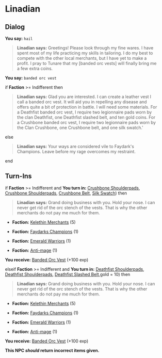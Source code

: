 # Linadian
## Dialog

**You say:** `hail`



>**Linadian says:** Greetings! Please look through my fine wares. I have spent most of my life practicing my skills in tailoring. I do my best to compete with the other local merchants, but I have yet to make a profit. I pray to Tunare that my [banded orc vests] will finally bring me a few extra coins.

**You say:** `banded orc vest`



if **Faction** >= Indifferent then



>**Linadian says:** Glad you are interested. I can create a leather vest I call a banded orc vest. It will aid you in repelling any disease and offers quite a bit of protection in battle. I will need some materials. For a Deathfist banded orc vest, I require two legionnaire pads worn by the clan Deathfist, one Deathfist slashed belt, and ten gold coins. For a Crushbone banded orc vest, I require two legionnaire pads worn by the Clan Crushbone, one Crushbone belt, and one silk swatch.'


else



>**Linadian says:** Your ways are considered vile to Faydark's Champions. Leave before my rage overcomes my restraint.

end

## Turn-Ins





if **Faction** >= Indifferent and  **You turn in:** [Crushbone Shoulderpads](/item/13319), [Crushbone Shoulderpads](/item/13319), [Crushbone Belt](/item/13318), [Silk Swatch](/item/16482)) then


>**Linadian says:** Grand doing business with you. Hold your nose. I can never get rid of the orc stench of the vests. That is why the other merchants do not pay me much for them.


* __Faction:__ [Kelethin Merchants](/faction/276) (5)


* __Faction:__ [Faydarks Champions](/faction/246) (1)


* __Faction:__ [Emerald Warriors](/faction/326) (1)


* __Faction:__ [Anti-mage](/faction/5002) (1)


 **You receive:**  [Banded Orc Vest](/item/12187) (+100 exp)

elseif **Faction** >= Indifferent and  **You turn in:** [Deathfist Shoulderpads](/item/13917), [Deathfist Shoulderpads](/item/13917), [Deathfist Slashed Belt](/item/13916),gold = 10) then


>**Linadian says:** Grand doing business with you. Hold your nose. I can never get rid of the orc stench of the vests. That is why the other merchants do not pay me much for them.


* __Faction:__ [Kelethin Merchants](/faction/276) (5)


* __Faction:__ [Faydarks Champions](/faction/246) (1)


* __Faction:__ [Emerald Warriors](/faction/326) (1)


* __Faction:__ [Anti-mage](/faction/5002) (1)


 **You receive:**  [Banded Orc Vest](/item/12187) (+100 exp)

**This NPC *should* return incorrect items given.**
